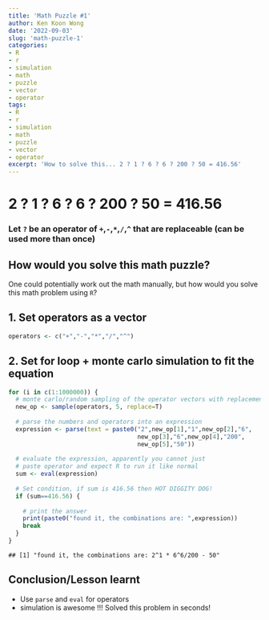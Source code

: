 ```yaml
---
title: 'Math Puzzle #1'
author: Ken Koon Wong
date: '2022-09-03'
slug: 'math-puzzle-1'
categories: 
- R
- r
- simulation
- math
- puzzle
- vector
- operator
tags: 
- R
- r
- simulation
- math
- puzzle
- vector
- operator
excerpt: 'How to solve this... 2 ? 1 ? 6 ? 6 ? 200 ? 50 = 416.56'
---
```



# 2 ? 1 ? 6 ? 6 ? 200 ? 50 = 416.56
### Let `?` be an operator of `+`,`-`,`*`,`/`,`^` that are replaceable (can be used more than once)

## How would you solve this math puzzle?
One could potentially work out the math manually, but how would you solve this math problem using `R`?

## 1. Set operators as a vector

```r
operators <- c("+","-","*","/","^")
```

## 2. Set for loop + monte carlo simulation to fit the equation

```r
for (i in c(1:1000000)) {
  # monte carlo/random sampling of the operator vectors with replacement
  new_op <- sample(operators, 5, replace=T)
  
  # parse the numbers and operators into an expression
  expression <- parse(text = paste0("2",new_op[1],"1",new_op[2],"6",
                                    new_op[3],"6",new_op[4],"200",
                                    new_op[5],"50"))
  
  # evaluate the expression, apparently you cannot just 
  # paste operator and expect R to run it like normal
  sum <- eval(expression) 
  
  # Set condition, if sum is 416.56 then HOT DIGGITY DOG!
  if (sum==416.56) {
    
    # print the answer
    print(paste0("found it, the combinations are: ",expression))
    break
  }  
}
```

```
## [1] "found it, the combinations are: 2^1 * 6^6/200 - 50"
```

## Conclusion/Lesson learnt
- Use `parse` and `eval` for operators
- simulation is awesome !!! Solved this problem in seconds!
